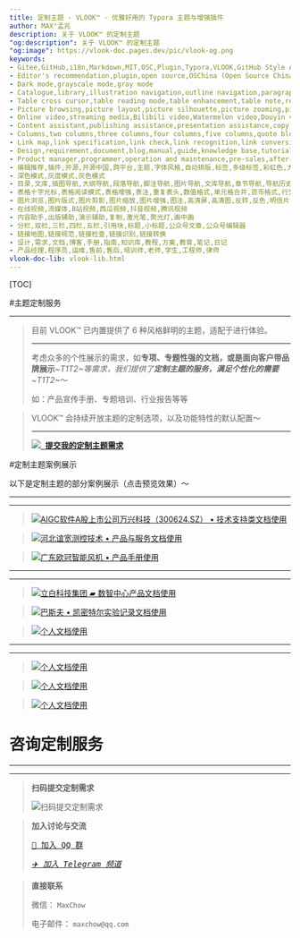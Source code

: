 ```yaml
---
title: 定制主题 - VLOOK™ - 优雅好用的 Typora 主题与增强插件
author: MAX°孟兆
description: 关于 VLOOK™ 的定制主题
"og:description": 关于 VLOOK™ 的定制主题
"og:image": https://vlook-doc.pages.dev/pic/vlook-og.png
keywords:
- Gitee,GitHub,i18n,Markdown,MIT,OSC,Plugin,Typora,VLOOK,GitHub Style Alert,OGP,Open Graph Protocol,Mermaid,WIKI,HTML,PRD,YAML,YouTube
- Editor's recommendation,plugin,open source,OSChina (Open Source China),cross-platform,theme,font style,automatic typesetting,tag,multi-level tag,rainbow color,outline,code block,alignment,multimedia,back cover,front cover,formula,scratch card,black curtain,badge,gradient color,footnote,progress bar,breadcrumb,template,task list,color code,social network sharing,video,customization,caption,audio,coloring,theme,phonetic notation,automatic numbering,automatic folding,word count,font
- Dark mode,grayscale mode,gray mode
- Catalogue,library,illustration navigation,outline navigation,paragraph navigation,footnote navigation,picture navigation,library navigation,chapter navigation,navigation history,table index,picture index,audio index,video index,code block index,search,word segmentation
- Table cross cursor,table reading mode,table enhancement,table note,repeated table header,numerical format,cell merging,currency format,row grouping,row folding,percentage format
- Picture browsing,picture layout,picture silhouette,picture zooming,picture enhancement,picture note,high-definition screen,high-definition picture,inversion,negative color,postcard,picture filter,horizontal flip of picture,vertical flip of picture,picture rotation,mixed arrangement of pictures and text
- Online video,streaming media,Bilibili video,Watermelon video,Douyin video,Tencent video
- Content assistant,publishing assistance,presentation assistance,copy,laser pointer,spotlight,picture-in-picture
- Columns,two columns,three columns,four columns,five columns,quote block,title,subtitle,official account article,official account editor
- Link map,link specification,link check,link recognition,link conversion
- Design,requirement,document,blog,manual,guide,knowledge base,tutorial,scheme,education,note,diary
- Product manager,programmer,operation and maintenance,pre-sales,after-sales,trainer,teacher,student,engineer,lawyer
- 编辑推荐,插件,开源,开源中国,跨平台,主题,字体风格,自动排版,标签,多级标签,彩虹色,大纲,代码块,对齐方式,多媒体,封底,封面,公式,刮刮卡,黑幕,徽章,渐变色,脚注,进度条,面包屑,模板,任务清单,色号,社交网络分享,视频,定制,题注,音频,着色,主题,注音,自动编号,自动折叠,字数统计,字体
- 深色模式,灰度模式,灰色模式
- 目录,文库,插图导航,大纲导航,段落导航,脚注导航,图片导航,文库导航,章节导航,导航历史,表格索引,图片索引,音频索引,视频索引,代码块索引,搜索,分词
- 表格十字光标,表格阅读模式,表格增强,表注,重复表头,数值格式,单元格合并,货币格式,行分组,行折叠,百分比格式
- 图片浏览,图片版式,图片剪影,图片缩放,图片增强,图注,高清屏,高清图,反转,反色,明信片,图片滤镜,图片水平翻转,图片垂直翻转,图片旋转,图文混排
- 在线视频,流媒体,B站视频,西瓜视频,抖音视频,腾讯视频
- 内容助手,出版辅助,演示辅助,复制,激光笔,聚光灯,画中画
- 分栏,双栏,三栏,四栏,五栏,引用块,标题,小标题,公众号文章,公众号编辑器
- 链接地图,链接规范,链接检查,链接识别,链接转换
- 设计,需求,文档,博客,手册,指南,知识库,教程,方案,教育,笔记,日记
- 产品经理,程序员,运维,售前,售后,培训师,老师,学生,工程师,律师
vlook-doc-lib: vlook-lib.html
---
```


[TOC]

#主题定制服务

---

> 目前 VLOOK™ 已内置提供了 6 种风格鲜明的主题，适配于进行体验。
>
> ---
>
> 考虑众多的个性展示的需求，如**专项、专题性强的文档，或是面向客户带品牌展示**_~T1T2~_等需求，我们提供了**定制主题的服务，满足个性化的需要**_~T1T2~_～
>
> 如：产品宣传手册、专题培训、行业报告等等

> VLOOK™ 会持续开放主题的定制选项，以及功能特性的默认配置～
>
> ---
>
> 
>
> **[<kbd>![](pic/icon-vip.svg?fill=text#icon)  提交我的定制主题需求</kbd>](https://wj.qq.com/s2/14818521/bd33/)**
>
> 

#定制主题案例展示 

以下是定制主题的部分案例展示（点击预览效果）～

---

---

> [![AIGC软件A股上市公司万兴科技（300624.SZ） • 技术支持类文档使用](pic/vip-wondershare.png?srcset=@2x#card#r "Wondershare Support")](vip-wondershare.html)

> [![河北谊宽测控技术 • 产品与服务文档使用](pic/vip-yikuan.png?srcset=@2x#card "YiKuan")](vip-yikuan.html)

> [![广东欧冠智能风机 • 产品手册使用](pic/vip-ouguan.png?srcset=@2x#card "OuGuan")](vip-ouguan.html)

---

---

> [![立白科技集团 ▰ 数智中心产品文档使用](pic/vip-dic.png?srcset=@2x#card "Liby DIC")](vip-dic.html)

> [![巴斯夫 • 凯密特尔实验记录文档使用](pic/vip-chemetall.png?srcset=@2x#card "BASF • Chemetall")](vip-chemetall.html)

> [![个人文档使用](pic/vip-bug320.png?srcset=@2x#card "Bug320")](vip-bug320.html)

---

---

> [![个人文档使用](pic/vip-hello.png?srcset=@2x#card "Hello")](vip-hello.html)

> [![个人文档使用](pic/vip-lspzc.png?srcset=@2x#card "Lspzc")](vip-lspzc.html)

> [![个人文档使用](pic/vip-qimao.png?srcset=@2x#card "QiMao")](vip-qimao.html)


# 咨询定制服务

---

---

> **扫码提交定制需求**
>
> ![扫码提交定制需求](pic/vip-submit-light.png?darksrc=vip-submit-dark.png&srcset=@2x&darksrcset=@2x#logo#border)

> **加入讨论与交流**
>
> [<kbd>💬 加入 QQ 群</kbd>](https://qm.qq.com/cgi-bin/qm/qr?k=oB8wpFG_4SEMf1CL9qVy-jMw0CMfSwff&jump_from=webapi "加入 QQ 群")
>
> *[<kbd>✈️ 加入 Telegram 频道 </kbd>](https://t.me/vlook_markdown)*

> **直接联系**
>
> 微信： `MaxChow`
>
> 电子邮件： `maxchow@qq.com`



